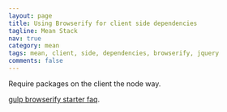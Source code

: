 ```yaml
---
layout: page
title: Using Browserify for client side dependencies
tagline: Mean Stack
nav: true
category: mean
tags: mean, client, side, dependencies, browserify, jquery
comments: false
---
```


Require packages on the client the node way.

[gulp browserify starter faq](https://www.viget.com/articles/gulp-browserify-starter-faq).
